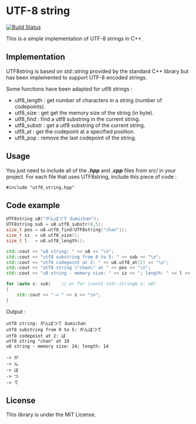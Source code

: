 # UTF-8 string #

[![Build Status](https://travis-ci.org/Gumichan01/utf8_string.svg?branch=master)](https://travis-ci.org/Gumichan01/utf8_string)

This is a simple implementation of UTF-8 strings in C++.

## Implementation ##

UTF8string is based on *std::string* provided by the standard C++ library
but has been implemented to support UTF-8 encoded strings.

Some functions have been adapted for utf8 strings :
 - utf8_length : get number of characters in a string (number of codepoints).
 - utf8_size   : get get the memory size of the string (in byte).
 - utf8_find   : find a utf8 substring in the current string.
 - utf8_substr : get a utf8 substring of the current string.
 - utf8_at     : get the codepoint at a specified position.
 - utf8_pop    : remove the last codepoint of the string.

## Usage ##

You just need to include all of the ***.hpp*** and ***.cpp*** files from *src/*
in your project. For each file that uses UTF8string, include this piece of code :

    #include "utf8_string.hpp"

## Code example ##

```cpp
UTF8string u8("がんばつて Gumichan");
UTF8string sub = u8.utf8_substr(0,5);
size_t pos = u8.utf8_find(UTF8string("chan"));
size_t sz  = u8.utf8_size();
size_t l   = u8.utf8_length();

std::cout << "u8 string: " << u8 << "\n";
std::cout << "utf8 substring from 0 to 5: " << sub << "\n";
std::cout << "utf8 codepoint at 2: " << u8.utf8_at(2) << "\n";
std::cout << "utf8 string \"chan\" at " << pos << "\n";
std::cout << "u8 string - memory size: " << sz << "; length: " << l << "\n\n";

for (auto s: sub)    // or for (const std::string& s: u8)
{
    std::cout << "-> " << s << "\n";
}

```

Output :

```
utf8 string: がんばつて Gumichan
utf8 substring from 0 to 5: がんばつて
utf8 codepoint at 2: ば
utf8 string "chan" at 10
u8 string - memory size: 24; length: 14

-> が
-> ん
-> ば
-> つ
-> て

```

## License ##

This library is under the MIT License.

